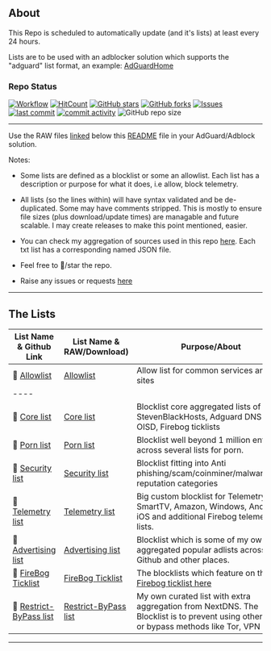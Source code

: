 ## About

This Repo is scheduled to automatically update (and it's lists) at least every 24 hours.

Lists are to be used with an adblocker solution which supports the "adguard" list format, an example: [AdGuardHome](https://github.com/AdguardTeam/AdGuardHome)


### Repo Status

[![Workflow](https://github.com/SystemJargon/filters/actions/workflows/main.yml/badge.svg)](https://github.com/SystemJargon/filters/actions/workflows/main.yml) 
[![HitCount](https://hits.dwyl.com/systemjargon/filters.svg?style=flat&show=unique)](http://hits.dwyl.com/systemjargon/filters) 
[![GitHub stars](https://img.shields.io/github/stars/systemjargon/filters)](https://github.com/systemjargon/filters/stargazers) [![GitHub forks](https://img.shields.io/github/forks/systemjargon/filters)](https://github.com/systemjargon/filters/network/members) [![Issues](https://img.shields.io/github/issues/systemjargon/filters)](https://github.com/SystemJargon/filters/issues) 
[![last commit](https://img.shields.io/github/last-commit/SystemJargon/filters.svg)](https://github.com/SystemJargon/filters/commits/master) [![commit activity](https://img.shields.io/github/commit-activity/y/SystemJargon/filters.svg)](https://github.com/SystemJargon/filters/commits/master) ![GitHub repo size](https://img.shields.io/github/repo-size/systemjargon/filters)

----


Use the RAW files [linked](#the-lists) below this [README](https://github.com/SystemJargon/filters/blob/main/README.md) file in your AdGuard/Adblock solution. 

Notes:

* Some lists are defined as a blocklist or some an allowlist. Each list has a description or purpose for what it does, i.e allow, block telemetry.

* All lists (so the lines within) will have syntax validated and be de-duplicated. Some may have comments stripped. This is mostly to ensure file sizes (plus download/update times) are managable and future scalable. I may create releases to make this point mentioned, easier.

* You can check my aggregation of sources used in this repo [here](https://github.com/SystemJargon/filters/tree/main/source). Each txt list has a corresponding named JSON file.

<!-- The aggregation of some lists are from my [blocklists](https://github.com/systemjargon/blocklists) or [allowlists](https://github.com/systemjargon/allowlists) repositories. -->


* Feel free to 🌟/star the repo.

* Raise any issues or requests [here](https://github.com/SystemJargon/filters/issues/new/choose) 

----

## The Lists

| List Name & Github Link | List Name & RAW/Download) | Purpose/About |
| ---- | ---- | ---- |
| 📄   [Allowlist](allowlist.txt) | [Allowlist](https://raw.githubusercontent.com/SystemJargon/filters/main/allowlist.txt) | Allow list for common services and sites | 
| ---- |
| 🚫   [Core list](core.txt) | [Core list](https://raw.githubusercontent.com/systemjargon/filters/main/core.txt) | Blocklist core aggregated lists of StevenBlackHosts, Adguard DNS Filter, OISD, Firebog ticklists |
| 🚫   [Porn list](porn.txt) | [Porn list](https://raw.githubusercontent.com//systemjargon/filters/main/porn.txt) | Blocklist well beyond 1 million entries across several lists for porn. |
| 🚫   [Security list](security.txt) | [Security list](https://raw.githubusercontent.com/systemjargon/filters/main/security.txt) | Blocklist fitting into Anti phishing/scam/coinminer/malware/bad reputation categories|
| 🚫   [Telemetry list](telemetry.txt) | [Telemetry list](https://raw.githubusercontent.com/systemjargon/filters/main/telemetry.txt) | Big custom blocklist for Telemetry via SmartTV, Amazon, Windows, Android, iOS and additional Firebog telemetry lists. |
| 🚫   [Advertising list](ads.txt) | [Advertising list](https://raw.githubusercontent.com/systemjargon/filters/main/ads.txt) | Blocklist which is some of my own and aggregated popular adlists across Github and other places.|
| 🚫   [FireBog Ticklist](firebog-ticklist.txt) | [FireBog Ticklist](https://raw.githubusercontent.com/systemjargon/filters/main/firebog-ticklist.txt) | The blocklists which feature on the [Firebog ticklist here](https://v.firebog.net/hosts/lists.php?type=tick)
| 🚫   [Restrict-ByPass list](firebog-ticklist.txt) | [Restrict-ByPass list](https://raw.githubusercontent.com/systemjargon/filters/main/restrict-bypass.txt) | My own curated list with extra aggregation from NextDNS. The Blocklist is to prevent using other DNS or bypass methods like Tor, VPN etc. 
----


